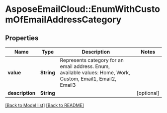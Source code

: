 # AsposeEmailCloud::EnumWithCustomOfEmailAddressCategory
## Properties
Name | Type | Description | Notes
------------ | ------------- | ------------- | -------------
**value** | **String** | Represents category for an email address. Enum, available values: Home, Work, Custom, Email1, Email2, Email3 | 
**description** | **String** |  | [optional] 



[[Back to Model list]](Models.md) [[Back to README]](README.md)


